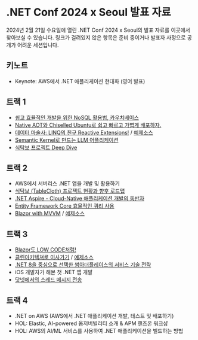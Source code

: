# .NET Conf 2024 x Seoul 발표 자료

2024년 2월 21일 수요일에 열린 .NET Conf 2024 x Seoul의 발표 자료를 이곳에서 찾아보실 수 있습니다. 링크가 걸려있지 않은 항목은 준비 중이거나 발표자 사정으로 공개가 어려운 세션입니다.

## 키노트

- Keynote: AWS에서 .NET 애플리케이션 현대화 (영어 발표)

## 트랙 1

- [쉽고 효율적인 개발을 위한 NoSQL 활용법, 카우치베이스](https://github.com/dotnetdev-kr/dotNETConf-Presentation/tree/main/2024/dotNetConf/couchbase.pdf)
- [Native AOT와 Chiselled Ubuntu로 쉽고 빠르고 가볍게 배포하자.](https://github.com/dotnetdev-kr/dotNETConf-Presentation/tree/main/2024/dotNetConf/nativeaot_ChiselledUbuntu.pptx)
- [데이터 마술사: LINQ의 친구 Reactive Extensions!](https://1drv.ms/p/s!Au3QF22QIfCXhsheeFCktgPjq-Minw) / [예제소스](https://github.com/christian289/dotnetconf2024seoul)
- [Semantic Kernel로 만드는 LLM 어플리케이션](https://github.com/dotnetdev-kr/dotNETConf-Presentation/tree/main/2024/dotNetConf/semantic_kernel.pptx)
- [식탁보 프로젝트 Deep Dive](https://1drv.ms/p/s!Aj231qrFhIQxquAfJpOsOOuec02HQw?e=OiFZpA)

## 트랙 2

- AWS에서 서버리스 .NET 앱을 개발 및 활용하기
- [식탁보 (TableCloth) 프로젝트 현황과 향후 로드맵](https://1drv.ms/p/s!Aj231qrFhIQxquAdfH4vkTO_ki8FVQ?e=Fr24gQ)
- [.NET Aspire - Cloud-Native 애플리케이션 개발의 동반자](https://github.com/dotnetdev-kr/dotNETConf-Presentation/tree/main/2024/dotNetConf/DotNetAspire.pdf)
- [Entity Framework Core 효율적인 쿼리 사용](https://github.com/dotnetdev-kr/dotNETConf-Presentation/tree/main/2024/dotNetConf/efcore.pdf)
- [Blazor with MVVM](https://github.com/dotnetdev-kr/dotNETConf-Presentation/tree/main/2024/dotNetConf/blazormvvm.pptx) / [예제소스](https://github.com/atawLee/dotnetdevSeoul2024.git)

## 트랙 3

- [Blazor도 LOW CODE처럼!](https://github.com/dotnetdev-kr/dotNETConf-Presentation/tree/main/2024/dotNetConf/blazorlowcode.pdf)
- [클린아키텍쳐로 이사가기](https://github.com/dotnetdev-kr/dotNETConf-Presentation/tree/main/2024/dotNetConf/clean_architecture.pptx) / [예제소스](https://github.com/BOBx5/2024_.NET_Conf_CleanArchitecture)
- [.NET 8을 중심으로 선택한 썸아더플레이스의 서비스 기술 전략](https://github.com/dotnetdev-kr/dotNETConf-Presentation/tree/main/2024/dotNetConf/strategy_of_someotherplace.pdf)
- iOS 개발자가 해본 첫 .NET 앱 개발
- [닷넷에서의 스레드 메시지 전송](https://github.com/dotnetdev-kr/dotNETConf-Presentation/tree/main/2024/dotNetConf/threadmessage.pptx)

## 트랙 4

- .NET on AWS (AWS에서 .NET 애플리케이션 개발, 테스트 및 배포하기)
- HOL: Elastic, AI-powered 옵저버빌리티 소개 & APM 핸즈온 워크샵
- HOL: AWS의 AI/ML 서비스를 사용하여 .NET 애플리케이션을 빌드하는 방법

